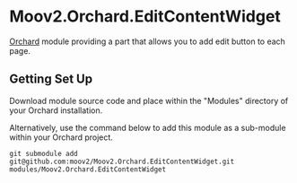 # Moov2.Orchard.EditContentWidget

[Orchard](http://www.orchardproject.net/) module providing a part that allows you to add edit button to each page.

## Getting Set Up

Download module source code and place within the "Modules" directory of your Orchard installation.

Alternatively, use the command below to add this module as a sub-module within your Orchard project.

    git submodule add git@github.com:moov2/Moov2.Orchard.EditContentWidget.git modules/Moov2.Orchard.EditContentWidget